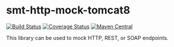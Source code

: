 <!---
Copyright 2016 Karl Bennett

Licensed under the Apache License, Version 2.0 (the "License");
you may not use this file except in compliance with the License.
You may obtain a copy of the License at

    http://www.apache.org/licenses/LICENSE-2.0

Unless required by applicable law or agreed to in writing, software
distributed under the License is distributed on an "AS IS" BASIS,
WITHOUT WARRANTIES OR CONDITIONS OF ANY KIND, either express or implied.
See the License for the specific language governing permissions and
limitations under the License.
-->
smt-http-mock-tomcat8
===========
[![Build Status](https://travis-ci.org/shiver-me-timbers/smt-http-mock-parent.svg)](https://travis-ci.org/shiver-me-timbers/smt-http-mock-parent) [![Coverage Status](https://coveralls.io/repos/shiver-me-timbers/smt-http-mock-parent/badge.svg?branch=master&service=github)](https://coveralls.io/github/shiver-me-timbers/smt-http-mock-parent?branch=master) [![Maven Central](https://maven-badges.herokuapp.com/maven-central/com.github.shiver-me-timbers/smt-http-mock-tomcat8/badge.svg)](https://maven-badges.herokuapp.com/maven-central/com.github.shiver-me-timbers/smt-http-mock-tomcat8/)

This library can be used to mock HTTP, REST, or SOAP endpoints.